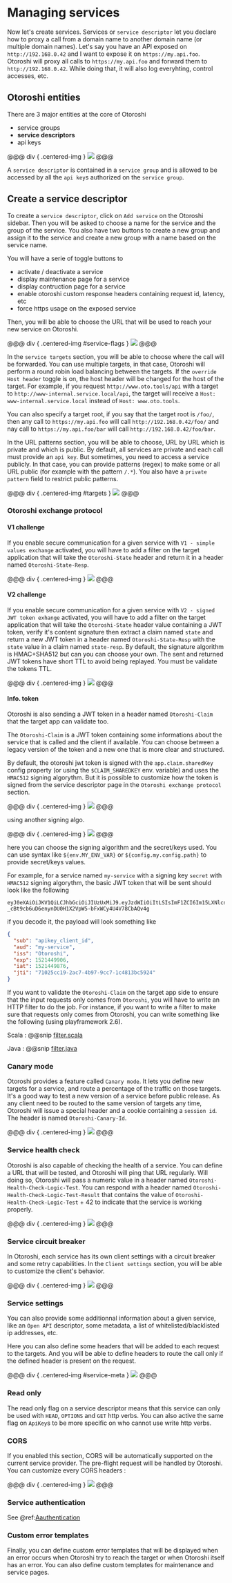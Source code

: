 # Managing services

Now let's create services. Services or `service descriptor` let you declare how to proxy a call from a domain name to another domain name (or multiple domain names). Let's say you have an API exposed on `http://192.168.0.42` and I want to expose it on `https://my.api.foo`. Otoroshi will proxy all calls to `https://my.api.foo` and forward them to `http://192.168.0.42`. While doing that, it will also log everyhting, control accesses, etc.

## Otoroshi entities

There are 3 major entities at the core of Otoroshi

* service groups
* **service descriptors**
* api keys

@@@ div { .centered-img }
<img src="../img/models-service.png" />
@@@

A `service descriptor` is contained in a `service group` and is allowed to be accessed by all the `api key`s authorized on the `service group`.

## Create a service descriptor

To create a `service descriptor`, click on `Add service` on the Otoroshi sidebar. Then you will be asked to choose a name for the service and the group of the service. You also have two buttons to create a new group and assign it to the service and create a new group with a name based on the service name.

You will have a serie of toggle buttons to

* activate / deactivate a service
* display maintenance page for a service
* display contruction page for a service
* enable otoroshi custom response headers containing request id, latency, etc 
* force https usage on the exposed service

Then, you will be able to choose the URL that will be used to reach your new service on Otoroshi.

@@@ div { .centered-img #service-flags }
<img src="../img/service-flags-2.png" />
@@@

In the `service targets` section, you will be able to choose where the call will be forwarded. You can use multiple targets, in that case, Otoroshi will perform a round robin load balancing between the targets. If the `override Host header` toggle is on, the host header will be changed for the host of the target. For example, if you request `http://www.oto.tools/api` with a target to `http://www-internal.service.local/api`, the target will receive a `Host: www-internal.service.local` instead of `Host: www.oto.tools`.

You can also specify a target root, if you say that the target root is `/foo/`, then any call to `https://my.api.foo` will call `http://192.168.0.42/foo/` and nay call to `https://my.api.foo/bar` will call `http://192.168.0.42/foo/bar`.

In the URL patterns section, you will be able to choose, URL by URL which is private and which is public. By default, all services are private and each call must provide an `api key`. But sometimes, you need to access a service publicly. In that case, you can provide patterns (regex) to make some or all URL public (for example with the pattern `/.*`). You also have a `private pattern` field to restrict public patterns.

@@@ div { .centered-img #targets }
<img src="../img/new-service-patterns.png" />
@@@

### Otoroshi exchange protocol

#### V1 challenge

If you enable secure communication for a given service with `V1 - simple values exchange` activated, you will have to add a filter on the target application that will take the `Otoroshi-State` header and return it in a header named `Otoroshi-State-Resp`. 

@@@ div { .centered-img }
<img src="../img/exchange.png" />
@@@

#### V2 challenge

If you enable secure communication for a given service with `V2 - signed JWT token exhange` activated, you will have to add a filter on the target application that will take the `Otoroshi-State` header value containing a JWT token, verify it's content signature then extract a claim named `state` and return a new JWT token in a header named `Otoroshi-State-Resp` with the `state` value in a claim named `state-resp`. By default, the signature algorithm is HMAC+SHA512 but can you can choose your own. The sent and returned JWT tokens have short TTL to avoid being replayed. You must be validate the tokens TTL.

@@@ div { .centered-img }
<img src="../img/exchange-2.png" />
@@@

#### Info. token

Otoroshi is also sending a JWT token in a header named `Otoroshi-Claim` that the target app can validate too.

The `Otoroshi-Claim` is a JWT token containing some informations about the service that is called and the client if available. You can choose between a legacy version of the token and a new one that is more clear and structured.

By default, the otoroshi jwt token is signed with the `app.claim.sharedKey` config property (or using the `$CLAIM_SHAREDKEY` env. variable) and uses the `HMAC512` signing algorythm. But it is possible to customize how the token is signed from the service descriptor page in the `Otoroshi exchange protocol` section. 

@@@ div { .centered-img }
<img src="../img/sec-com-signing-bis.png" />
@@@

using another signing algo.

@@@ div { .centered-img }
<img src="../img/sec-com-signing-2-bis.png" />
@@@

here you can choose the signing algorithm and the secret/keys used. You can use syntax like `${env.MY_ENV_VAR}` or `${config.my.config.path}` to provide secret/keys values. 

For example, for a service named `my-service` with a signing key `secret` with `HMAC512` signing algorythm, the basic JWT token that will be sent should look like the following

```
eyJ0eXAiOiJKV1QiLCJhbGciOiJIUzUxMiJ9.eyJzdWIiOiItLSIsImF1ZCI6Im15LXNlcnZpY2UiLCJpc3MiOiJPdG9yb3NoaSIsImV4cCI6MTUyMTQ0OTkwNiwiaWF0IjoxNTIxNDQ5ODc2LCJqdGkiOiI3MTAyNWNjMTktMmFjNy00Yjk3LTljYzctMWM0ODEzYmM1OTI0In0.mRcfuFVFPLUV1FWHyL6rLHIJIu0KEpBkKQCk5xh-_cBt9cb6uD6enynDU0H1X2VpW5-bFxWCy4U4V78CbAQv4g
```

if you decode it, the payload will look something like

```json
{
  "sub": "apikey_client_id",
  "aud": "my-service",
  "iss": "Otoroshi",
  "exp": 1521449906,
  "iat": 1521449876,
  "jti": "71025cc19-2ac7-4b97-9cc7-1c4813bc5924"
}
```

If you want to validate the `Otoroshi-Claim` on the target app side to ensure that the input requests only comes from `Otoroshi`, you will have to write an HTTP filter to do the job. For instance, if you want to write a filter to make sure that requests only comes from Otoroshi, you can write something like the following (using playframework 2.6).

Scala
:   @@snip [filter.scala](../snippets/filter.scala)

Java
:   @@snip [filter.java](../snippets/filter.java)


### Canary mode

Otoroshi provides a feature called `Canary mode`. It lets you define new targets for a service, and route a percentage of the traffic on those targets. It's a good way to test a new version of a service before public release. As any client need to be routed to the same version of targets any time, Otoroshi will issue a special header and a cookie containing a `session id`. The header is named `Otoroshi-Canary-Id`.

@@@ div { .centered-img }
<img src="../img/new-service-canary.png" />
@@@

### Service health check

Otoroshi is also capable of checking the health of a service. You can define a URL that will be tested, and Otoroshi will ping that URL regularly. Will doing so, Otoroshi will pass a numeric value in a header named `Otoroshi-Health-Check-Logic-Test`. You can respond with a header named `Otoroshi-Health-Check-Logic-Test-Result` that contains the value of `Otoroshi-Health-Check-Logic-Test` + 42 to indicate that the service is working properly.

@@@ div { .centered-img }
<img src="../img/new-service-healthcheck.png" />
@@@

### Service circuit breaker

In Otoroshi, each service has its own client settings with a circuit breaker and some retry capabilities. In the `Client settings` section, you will be able to customize the client's behavior.

@@@ div { .centered-img }
<img src="../img/new-service-client.png" />
@@@

### Service settings

You can also provide some additionnal information about a given service, like an `Open API` descriptor, some metadata, a list of whitelisted/blacklisted ip addresses, etc.

Here you can also define some headers that will be added to each request to the targets. And you will be able to define headers to route the call only if the defined header is present on the request.

@@@ div { .centered-img #service-meta }
<img src="../img/new-service-meta.png" />
@@@

### Read only

The read only flag on a service descriptor means that this service can only be used with `HEAD`, `OPTIONS` and `GET` http verbs. You can also active the same flag on `ApiKey`s to be more specific on who cannot use write http verbs.

### CORS 

If you enabled this section, CORS will be automatically supported on the current service provider. The pre-flight request will be handled by Otoroshi. You can customize every CORS headers :

@@@ div { .centered-img }
<img src="../img/cors.png" />
@@@

### Service authentication

See @ref:[Aauthentication](./9-auth.md)

### Custom error templates

Finally, you can define custom error templates that will be displayed when an error occurs when Otoroshi try to reach the target or when Otoroshi itself has an error. You can also define custom templates for maintenance and service pages.

